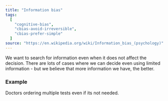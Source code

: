 ```yaml
---
title: "Information bias"
tags:
  [
    "cognitive-bias",
    "cbias-avoid-irreversible",
    "cbias-prefer-simple"
  ]
source: "https://en.wikipedia.org/wiki/Information_bias_(psychology)"
---
```


We want to search for information even when it does not affect the decision. There are lots of cases where we can decide even using limited information - but we believe that more information we have, the better. 

### Example

Doctors ordering multiple tests even if its not needed.
